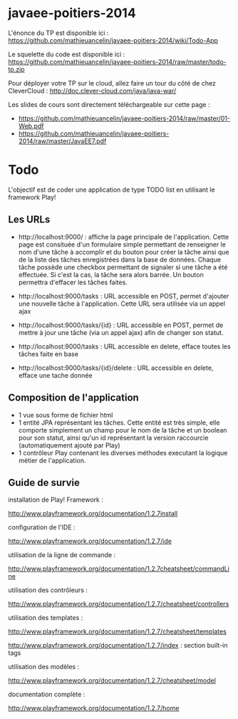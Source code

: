 javaee-poitiers-2014
======================

L'énonce du TP est disponible ici : https://github.com/mathieuancelin/javaee-poitiers-2014/wiki/Todo-App

Le squelette du code est disponible ici : https://github.com/mathieuancelin/javaee-poitiers-2014/raw/master/todo-tp.zip

Pour déployer votre TP sur le cloud, allez faire un tour du côté de chez CleverCloud : http://doc.clever-cloud.com/java/java-war/

Les slides de cours sont directement téléchargeable sur cette page :

* https://github.com/mathieuancelin/javaee-poitiers-2014/raw/master/01-Web.pdf
* https://github.com/mathieuancelin/javaee-poitiers-2014/raw/master/JavaEE7.pdf


Todo
========

L'objectif est de coder une application de type TODO list en utilisant le framework Play!

Les URLs
------------------------

* http://localhost:9000/ : affiche la page principale de l'application. Cette page est consituée d'un formulaire simple permettant de renseigner le nom d'une tâche à accomplir et du bouton pour créer la tâche ainsi que de la liste des tâches enregistrées dans la base de données. Chaque tâche possède une checkbox permettant de signaler si une tâche a été effectuée. Si c'est la cas, la tâche sera alors barrée. Un bouton permettra d'effacer les tâches faites.

* http://localhost:9000/tasks : URL accessible en POST, permet d'ajouter une nouvelle tâche à l'application. Cette URL sera utilisée via un appel ajax

* http://localhost:9000/tasks/{id} : URL accessible en POST, permet de mettre à jour une tâche (via un appel ajax) afin de changer son statut.

* http://localhost:9000/tasks : URL accessible en delete, efface toutes les tâches faite en base

* http://localhost:9000/tasks/{id}/delete : URL accessible en delete, efface une tache donnée

Composition de l'application
----------------------------

* 1 vue sous forme de fichier html
* 1 entité JPA représentant les tâches. Cette entité est très simple, elle comporte simplement un champ pour le nom de la tâche et un boolean pour son statut, ainsi qu'un id représentant la version raccourcie (automatiquement ajouté par Play)
* 1 contrôleur Play contenant les diverses méthodes executant la logique métier de l'application.

Guide de survie
------------------

installation de Play! Framework :

http://www.playframework.org/documentation/1.2.7install

configuration de l'IDE : 

http://www.playframework.org/documentation/1.2.7/ide

utilisation de la ligne de commande :

http://www.playframework.org/documentation/1.2.7cheatsheet/commandLine

utilisation des contrôleurs :

http://www.playframework.org/documentation/1.2.7/cheatsheet/controllers

utilisation des templates :

http://www.playframework.org/documentation/1.2.7/cheatsheet/templates

http://www.playframework.org/documentation/1.2.7/index : section built-in tags

utilisation des modèles :

http://www.playframework.org/documentation/1.2.7/cheatsheet/model

documentation complète : 

http://www.playframework.org/documentation/1.2.7/home


